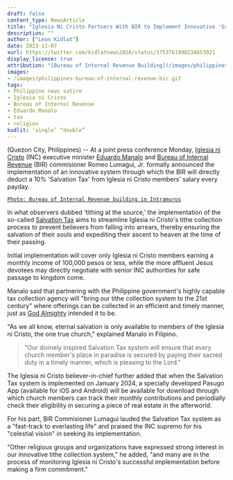 ```yaml
---
draft: false
content_type: NewsArticle
title: "Iglesia Ni Cristo Partners With BIR to Implement Innovative 'Salvation Tax' System"
description: ""
author: ["Leon Kidlat"]
date: 2023-11-07
xurl: https://twitter.com/kidlatnews2024/status/1753761998234653021
display_license: true
attribution: "[Bureau of Internal Revenue Building](/images/philippines-bureau-of-internal-revenue-bir.gif) in Intramuros photo from [Wikimedia](https://commons.wikimedia.org/wiki/File:Intramurosjf0746_32.JPG) ([CC BY-SA 3.0](https://creativecommons.org/licenses/by-sa/3.0/deed.en))."
images:
- /images/philippines-bureau-of-internal-revenue-bir.gif
tags:
- Philippine news satire
- Iglesia ni Cristo
- Bureau of Internal Revenue
- Eduardo Manalo
- tax
- religion
kudlit: ‘single’ “double”
---
```

(Quezon City, Philippines) -- At a joint press conference Monday, [Iglesia ni Cristo](/tags/iglesia-ni-cristo/) (INC) executive minister [Eduardo Manalo](/tags/eduardo-manalo/) and [Bureau of Internal Revenue](/tags/bureau-of-internal-revenue/) (BIR) commisioner Romeo Lumagui, Jr. formally announced the implementation of an innovative system through which the BIR will directly deduct a 10% 'Salvation Tax' from Iglesia ni Cristo members’ salary every payday.

[`Photo: Bureau of Internal Revenue building in Intramuros`](/images/philippines-bureau-of-internal-revenue-bir.gif)

In what observers dubbed ‘tithing at the source,’ the implementation of the so-called [Salvation Tax](/tags/tax/) aims to streamline Iglesia ni Cristo's tithe collection process to prevent believers from falling into arrears, thereby ensuring the salvation of their souls and expediting their ascent to heaven at the time of their passing.

Initial implementation will cover only Iglesia ni Cristo members earning a monthly income of 100,000 pesos or less, while the more affluent Jesus devotees may directly negotiate with senior INC authorities for safe passage to kingdom come.

Manalo said that partnering with the Philippine government's highly capable tax collection agency will "bring our tithe collection system to the 21st century" where offerings can be collected in an efficient and timely manner, just as [God Almighty](/tags/religion/) intended it to be.

"As we all know, eternal salvation is only available to members of the Iglesia ni Cristo, the one true church," explained Manalo in Filipino.

>"Our divinely inspired Salvation Tax system will ensure that every church member's place in paradise is secured by paying their sacred duty in a timely manner, which is pleasing to the Lord."

The Iglesia ni Cristo believer-in-chief further added that when the Salvation Tax system is implemented on January 2024, a specially developed Pasugo App (available for iOS and Android) will be available for download through which church members can track their monthly contributions and periodially check their eligibility in securing a piece of real estate in the afterworld.

For his part, BIR Commisioner Lumagui lauded the Salvation Tax system as a "fast-track to everlasting life" and praised the INC supremo for his "celestial vision" in seeking its implementation.

"Other religious groups and organizations have expressed strong interest in our innovative tithe collection system," he added, "and many are in the process of monitoring Iglesia ni Cristo's successful implementation before making a firm commitment."
